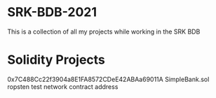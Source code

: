 # SRK-BDB-2021
This is a collection of all my projects while working in the SRK BDB
# Solidity Projects
0x7C488Cc22f3904a8E1FA8572CDeE42ABAa69011A SimpleBank.sol ropsten test network contract address